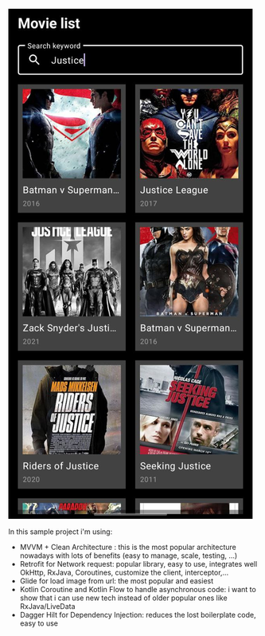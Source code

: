 
![Screenshot](/screenshot.jpg)


In this sample project i'm using:
+ MVVM + Clean Architecture : this is the most popular architecture nowadays with lots of benefits (easy to manage, scale, testing, ...)
+ Retrofit for Network request: popular library, easy to use, integrates well OkHttp, RxJava, Coroutines, customize the client, interceptor,...
+ Glide for load image from url: the most popular and easiest
+ Kotlin Coroutine and Kotlin Flow to handle asynchronous code: i want to show that i can use new tech instead of older popular ones like RxJava/LiveData
+ Dagger Hilt for Dependency Injection: reduces the lost boilerplate code, easy to use